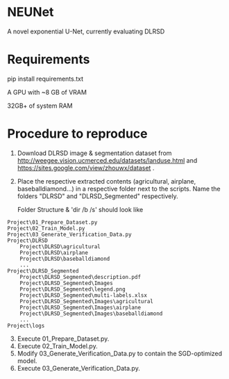 # NEUNet
A novel exponential U-Net, currently evaluating DLRSD

# Requirements
pip install requirements.txt

A GPU with ~8 GB of VRAM

32GB+ of system RAM

# Procedure to reproduce
1. Download DLRSD image & segmentation dataset from http://weegee.vision.ucmerced.edu/datasets/landuse.html and https://sites.google.com/view/zhouwx/dataset .
2. Place the respective extracted contents (agricultural, airplane, baseballdiamond...) in a respective folder next to the scripts. Name the folders "DLRSD" and "DLRSD_Segmented" respectively.

    Folder Structure & 'dir /b /s' should look like
```
Project\01_Prepare_Dataset.py
Project\02_Train_Model.py
Project\03_Generate_Verification_Data.py
Project\DLRSD
	Project\DLRSD\agricultural
	Project\DLRSD\airplane
	Project\DLRSD\baseballdiamond
	...
Project\DLRSD_Segmented
	Project\DLRSD_Segmented\description.pdf
	Project\DLRSD_Segmented\Images
	Project\DLRSD_Segmented\legend.png
	Project\DLRSD_Segmented\multi-labels.xlsx
	Project\DLRSD_Segmented\Images\agricultural
	Project\DLRSD_Segmented\Images\airplane
	Project\DLRSD_Segmented\Images\baseballdiamond
	...
Project\logs
```

3. Execute 01_Prepare_Dataset.py.
4. Execute 02_Train_Model.py.
5. Modify 03_Generate_Verification_Data.py to contain the SGD-optimized model.
6. Execute 03_Generate_Verification_Data.py.
